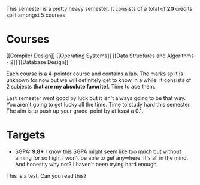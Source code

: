 This semester is a pretty heavy semester. It consists of a total of **20** credits split amongst 5 courses. 
# Courses
[[Compiler Design]]
[[Operating Systems]]
[[Data Structures and Algorithms - 2]]
[[Database Design]]

Each course is a 4-pointer course and contains a lab. The marks split is unknown for now but we will definitely get to know in a while. It consists of 2 subjects **that are my absolute favorite!**. Time to ace them. 

Last semester went good by luck but it isn't always going to be that way. You aren't going to get lucky all the time. Time to study hard this semester. The aim is to push up your grade-point by at least a 0.1. 
# Targets
- SGPA: **9.8+**
I know this SGPA might seem like too much but without aiming for so high, I won't be able to get anywhere. It's all in the mind. And honestly why not? I haven't been trying hard enough.

This is a test. Can you read this?
